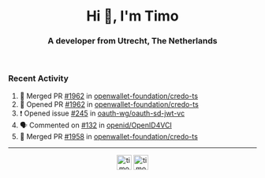 <h1 align="center">Hi 👋, I'm Timo</h1>
<h3 align="center">A developer from Utrecht, The Netherlands</h3>
<br/>
<!-- https://github.com/rahuldkjain/github-profile-readme-generator --!>

<!--  <p align="left"><img src="https://github-readme-stats.vercel.app/api?username=timoglastra&show_icons=true&count_private=true&" alt="timoglastra" /></p> --!>

<!--
Github language stats
<p align="left"><img src="https://github-readme-stats.vercel.app/api/top-langs/?username=timoglastra&layout=compact" alt="timoglastra" /><p>
-->

<!-- Codestats language stats -->
<!-- <p align="left"><img src="https://codestats-readme.vercel.app/api/top-langs/?username=timoglastra&layout=compact&language_count=12" alt="timoglastra" /><p>    --!>
  
<h3>Recent Activity</h3>

<!--START_SECTION:activity-->
1. 🎉 Merged PR [#1962](https://github.com/openwallet-foundation/credo-ts/pull/1962) in [openwallet-foundation/credo-ts](https://github.com/openwallet-foundation/credo-ts)
2. 💪 Opened PR [#1962](https://github.com/openwallet-foundation/credo-ts/pull/1962) in [openwallet-foundation/credo-ts](https://github.com/openwallet-foundation/credo-ts)
3. ❗ Opened issue [#245](https://github.com/oauth-wg/oauth-sd-jwt-vc/issues/245) in [oauth-wg/oauth-sd-jwt-vc](https://github.com/oauth-wg/oauth-sd-jwt-vc)
4. 🗣 Commented on [#132](https://github.com/openid/OpenID4VCI/issues/132#issuecomment-2242377430) in [openid/OpenID4VCI](https://github.com/openid/OpenID4VCI)
5. 🎉 Merged PR [#1958](https://github.com/openwallet-foundation/credo-ts/pull/1958) in [openwallet-foundation/credo-ts](https://github.com/openwallet-foundation/credo-ts)
<!--END_SECTION:activity-->

---

<p align="center">
<a href="https://twitter.com/timoglastra" target="blank"><img align="center" src="https://cdn.jsdelivr.net/npm/simple-icons@3.0.1/icons/twitter.svg" alt="timoglastra" height="30" width="30" /></a>
<a href="https://linkedin.com/in/timoglastra" target="blank"><img align="center" src="https://cdn.jsdelivr.net/npm/simple-icons@3.0.1/icons/linkedin.svg" alt="timoglastra" height="30" width="30" /></a>
</p>



